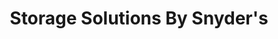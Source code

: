 ---
title: "Storage Solutions By Snyder's"
url: /lehighton/storage-solutions-by-snyders/
shop: Gartenmöbel
---